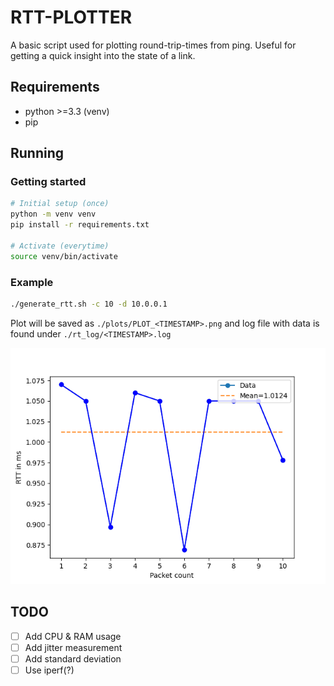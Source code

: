 # RTT-PLOTTER

A basic script used for plotting round-trip-times from ping.
Useful for getting a quick insight into the state of a link.

## Requirements

- python >=3.3 (venv)
- pip

## Running

### Getting started

```bash
# Initial setup (once)
python -m venv venv
pip install -r requirements.txt

# Activate (everytime)
source venv/bin/activate
```

### Example

```bash
./generate_rtt.sh -c 10 -d 10.0.0.1
```

Plot will be saved as `./plots/PLOT_<TIMESTAMP>.png` and log file with data is found under `./rt_log/<TIMESTAMP>.log`

![Example plot](./example_out.png)

## TODO

- [ ] Add CPU & RAM usage
- [ ] Add jitter measurement
- [ ] Add standard deviation
- [ ] Use iperf(?)
